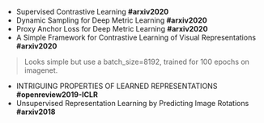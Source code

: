 * Supervised Contrastive Learning **#arxiv2020**
* Dynamic Sampling for Deep Metric Learning **#arxiv2020**
* Proxy Anchor Loss for Deep Metric Learning **#arxiv2020**
* A Simple Framework for Contrastive Learning of Visual Representations **#arxiv2020**

> Looks simple but use a batch_size=8192, trained for 100 epochs on imagenet.

* INTRIGUING PROPERTIES OF LEARNED REPRESENTATIONS **#openreview2019-ICLR**
* Unsupervised Representation Learning by Predicting Image Rotations **#arxiv2018**